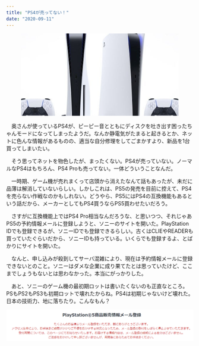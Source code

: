 ```yaml
---
title: "PS4が売ってない！"
date: "2020-09-11"
---
```


<figure>

![](assets/n4eff6d8be619_0887092038c74419bec6786c8025ccf4.jpg)

</figure>

　奥さんが使っているPS4が、ピーピー音とともにディスクを吐き出す困ったちゃんモードになってしまったようだ。なんか静電気がたまると起きるとか、ネットに色んな情報があるものの、適当な自分修理をしてごまかすより、新品を1台買ってしまいたい。

　そう思ってネットを物色したが、まったくない。PS4が売っていない。ノーマルなPS4はもちろん、PS4 Proも売ってない。一体どういうことなんだ。

　一時期、ゲーム機が売れまくって店頭から消えたなんて話もあったが、未だに品薄は解消していないらしい。しかしこれは、PS5の発売を目前に控えて、PS4を売らない作戦なのかもしれない。どうやら、PS5にはPS4の互換機能もあるという話だから、メーカーとしてもPS4買うならPS5買わせたいだろう。

　さすがに互換機能上ではPS4 Pro相当なんだろうな、と思いつつ、それじゃあPS5の予約情報メールに登録しようと、ソニーのサイトを開いた。PlayStation IDでも登録できるが、ソニーIDでも登録できるらしい。古くはCLIEやREADERも買っていたぐらいだから、ソニーIDも持っている。いくらでも登録するよ、とばかりにサイトを開いた。

　なんと、申し込みが殺到してサーバ混雑により、現在は予約情報メールに登録できないとのこと。ソニーはダメな企業に成り果てたとは思っていたけど、ここまでしょうもないとは思わなかった。本当にがっかりした。

　あと、ソニーのゲーム機の最初期ロットは書いたくないのも正直なところ。PSもPS2もPS3も初期ロットで壊れたからね。PS4は初期じゃないけど壊れた。日本の技術力、地に落ちたり。こんなもん？

![画像1](assets/n4eff6d8be619_picture_pc_2c08a3a055f2380111cd71b66db7bd04.png)
